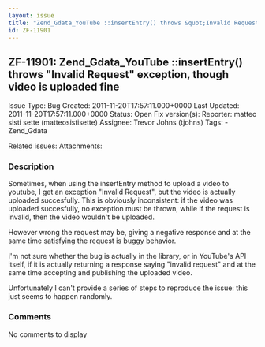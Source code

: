 ```yaml
---
layout: issue
title: "Zend_Gdata_YouTube ::insertEntry() throws &quot;Invalid Request&quot; exception, though video is uploaded fine"
id: ZF-11901
---
```


ZF-11901: Zend\_Gdata\_YouTube ::insertEntry() throws "Invalid Request" exception, though video is uploaded fine
----------------------------------------------------------------------------------------------------------------

 Issue Type: Bug Created: 2011-11-20T17:57:11.000+0000 Last Updated: 2011-11-20T17:57:11.000+0000 Status: Open Fix version(s): 
 Reporter:  matteo sisti sette (matteosistisette)  Assignee:  Trevor Johns (tjohns)  Tags: - Zend\_Gdata
 
 Related issues: 
 Attachments: 
### Description

Sometimes, when using the insertEntry method to upload a video to youtube, I get an exception "Invalid Request", but the video is actually uploaded succesfully. This is obviously inconsistent: if the video was uploaded succesfully, no exception must be thrown, while if the request is invalid, then the video wouldn't be uploaded.

However wrong the request may be, giving a negative response and at the same time satisfying the request is buggy behavior.

I'm not sure whether the bug is actually in the library, or in YouTube's API itself, if it is actually returning a response saying "invalid request" and at the same time accepting and publishing the uploaded video.

Unfortunately I can't provide a series of steps to reproduce the issue: this just seems to happen randomly.

 

 

### Comments

No comments to display